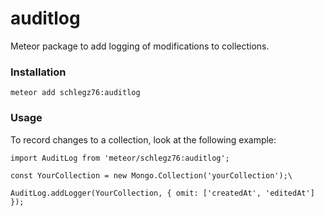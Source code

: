 # auditlog
Meteor package to add logging of modifications to collections.

### Installation
```meteor add schlegz76:auditlog```

### Usage

To record changes to a collection, look at the following example:

```
import AuditLog from 'meteor/schlegz76:auditlog';

const YourCollection = new Mongo.Collection('yourCollection');\

AuditLog.addLogger(YourCollection, { omit: ['createdAt', 'editedAt'] });
```
